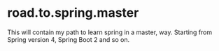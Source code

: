 # road.to.spring.master
This will contain my path to learn spring in a master, way. Starting from Spring version 4, Spring Boot 2 and so on.
